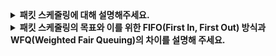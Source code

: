 
<details>
  
<summary>
  <strong>패킷 스케줄링에 대해 설명해주세요.</strong>
</summary>

<br>

패킷 스케줄링(Packet Scheduling)은 네트워크에서 여러 트래픽 흐름의 패킷 전송 순서를 결정하는 기술입니다. <br>
이 과정은 라우터, 스위치 또는 네트워크 장비에서 이루어지며, 네트워크 자원의 효율적인 사용과 서비스 품질(QoS, Quality of Service) 보장을 목적으로 합니다.

<br>
</details>

<details>
  
<summary>
  <strong>패킷 스케줄링의 목표와 이를 위한 FIFO(First In, First Out) 방식과 WFQ(Weighted Fair Queuing)의 차이를 설명해 주세요.</strong>
</summary>

<br>

## 패킷 스케줄링

- 대역폭 활용 최적화
- 지연(Latency) 최소화
- 패킷 손실(Packet Loss) 방지
- 공정한 트래픽 관리(Fairness)
- 서비스 품질(QoS) 보장

### FIFO (First In, First Out)
  - 입력 순서대로 패킷을 처리.
  - 간단하지만 트래픽 우선순위를 고려하지 않음.
### WFQ (Weighted Fair Queuing)
  - 각 트래픽 흐름에 가중치를 부여하여 우선순위를 설정.
  - 높은 우선순위 트래픽이 더 많은 자원을 사용하도록 보장.

<br>
</details>
